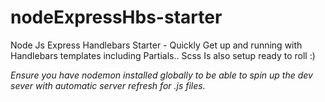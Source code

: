 # nodeExpressHbs-starter

Node Js Express Handlebars Starter - Quickly Get up and running with Handlebars templates including Partials..
Scss Is also setup ready to roll :)

*Ensure you have nodemon installed globally to be able to spin up the dev sever with automatic server refresh for .js files.*
